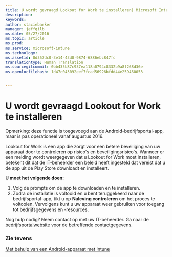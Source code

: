 ```yaml
---
title: U wordt gevraagd Lookout for Work te installeren| Microsoft Intune
description: 
keywords: 
author: staciebarker
manager: jeffgilb
ms.date: 05/27/2016
ms.topic: article
ms.prod: 
ms.service: microsoft-intune
ms.technology: 
ms.assetid: 0d357dc0-3e14-43d0-9874-6886ebc847fc
translationtype: Human Translation
ms.sourcegitcommit: 0bb435b87c937ea118a0794c8332b9a8f268d36e
ms.openlocfilehash: 1d47c043092eef7fcad56926bfdd44e259460053


---
```


# U wordt gevraagd Lookout for Work te installeren
Opmerking: deze functie is toegevoegd aan de Android-bedrijfsportal-app, maar is pas operationeel vanaf augustus 2016. 

Lookout for Work is een app die zorgt voor een betere beveiliging van uw apparaat door te controleren op risico's en beveiligingsrisico's. Wanneer er een melding wordt weergegeven dat u Lookout for Work moet installeren, betekent dit dat de IT-beheerder een beleid heeft ingesteld dat vereist dat u de app uit de Play Store downloadt en installeert.

**U moet het volgende doen:**

1.  Volg de prompts om de app te downloaden en te installeren. 
2.  Zodra de installatie is voltooid en u bent teruggekeerd naar de bedrijfsportal-app, tikt u op **Naleving controleren** om het proces te voltooien. Vervolgens kunt u uw apparaat weer gebruiken voor toegang tot bedrijfsgegevens en -resources.

Nog hulp nodig? Neem contact op met uw IT-beheerder. Ga naar de [bedrijfsportalwebsite](http://portal.manage.microsoft.com) voor de betreffende contactgegevens.

### Zie tevens
[Met behulp van een Android-apparaat met Intune](using-your-android-device-with-intune.md)



<!--HONumber=Jun16_HO4-->


